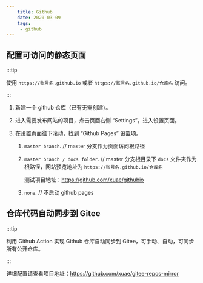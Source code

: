 ```yaml
---
    title: Github
    date: 2020-03-09
    tags:
     - github
---
```


<Boxx/>

## 配置可访问的静态页面

:::tip

使用 `https://账号名.github.io` 或者 `https://账号名.github.io/仓库名` 访问。

:::

1. 新建一个 github 仓库（已有无需创建）。

1. 进入需要发布网站的项目，点击页面右侧 “Settings”，进入设置页面。

1. 在设置页面往下滚动，找到 “Github Pages” 设置项。

    1. `master branch`. // master 分支作为页面访问根路径
    
    1. `master branch / docs folder`. // master 分支根目录下 `docs` 文件夹作为根路径，网站预览地址为 `https://账号名.github.io/仓库名`

        测试项目地址：<https://github.com/xuae/githubio>

    1. `none`. // 不启动 github pages

## 仓库代码自动同步到 Gitee

:::tip

利用 Github Action 实现 Github 仓库自动同步到 Gitee，可手动、自动，可同步所有公开仓库。

:::

详细配置请查看项目地址：<https://github.com/xuae/gitee-repos-mirror>
